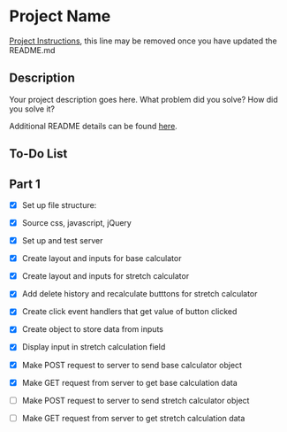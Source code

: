 # Project Name

[Project Instructions](./INSTRUCTIONS.md), this line may be removed once you have updated the README.md

## Description

Your project description goes here. What problem did you solve? How did you solve it?

Additional README details can be found [here](https://github.com/PrimeAcademy/readme-template/blob/master/README.md).

## To-Do List

## Part 1
- [X] Set up file structure:
- [X] Source css, javascript, jQuery
- [X] Set up and test server

- [X] Create layout and inputs for base calculator
- [X] Create layout and inputs for stretch calculator
- [X] Add delete history and recalculate butttons for stretch calculator

- [X] Create click event handlers that get value of button clicked
- [X] Create object to store data from inputs
- [X] Display input in stretch calculation field

- [X] Make POST request to server to send base calculator object
- [X] Make GET request from server to get base calculation data
- [ ] Make POST request to server to send stretch calculator object
- [ ] Make GET request from server to get stretch calculation data




